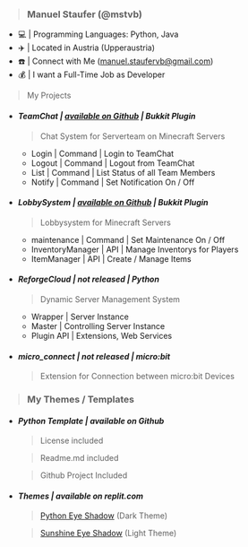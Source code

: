 > ### Manuel Staufer (@mstvb)

  - 💻 | Programming Languages: Python, Java
  - ✈️ | Located in Austria (Upperaustria)
  - ☎️ | Connect with Me (manuel.staufervb@gmail.com)
  - 💰 | I want a Full-Time Job as Developer

> My Projects

  - #### *TeamChat | [available on Github](https://github.com/mstvb/reforgeteamchat) | Bukkit Plugin*
    > Chat System for Serverteam on Minecraft Servers

      - Login | Command | Login to TeamChat
      - Logout | Command | Logout from TeamChat
      - List | Command | List Status of all Team Members
      - Notify | Command | Set Notification On / Off
      
  - #### *LobbySystem | [available on Github](https://github.com/mstvb/reforgelobbysystem) | Bukkit Plugin*
    > Lobbysystem for Minecraft Servers

      - maintenance | Command | Set Maintenance On / Off
      - InventoryManager | API | Manage Inventorys for Players
      - ItemManager | API | Create / Manage Items
  
  - #### *ReforgeCloud | not released | Python*
    > Dynamic Server Management System
      
      - Wrapper | Server Instance
      - Master | Controlling Server Instance
      - Plugin API | Extensions, Web Services
      
  - #### *micro_connect | not released | micro:bit*
    > Extension for Connection between micro:bit Devices
      
> ### My Themes / Templates 

  - #### *Python Template | available on Github*
    
    > License included
    
    > Readme.md included
    
    > Github Project Included
      
  - #### *Themes | available on replit.com*
     
    > [Python Eye Shadow](https://replit.com/theme/@lwc/python-eye-shadow) (Dark Theme)
    
    > [Sunshine Eye Shadow](https://replit.com/theme/@lwc/sunshine-eye-shadow) (Light Theme)
